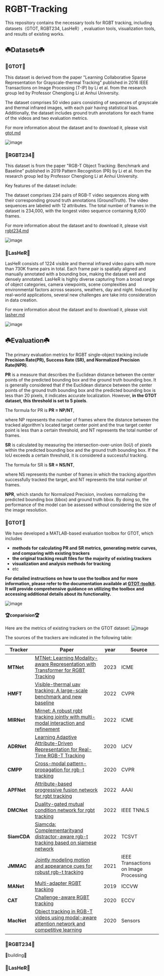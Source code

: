 # RGBT-Tracking
This repository contains the necessary tools for RGBT tracking, including datasets（GTOT, RGBT234, LasHeR）, evaluation tools, visualization tools, and results of existing works.

## ☘️Datasets☘️

### 🌟GTOT🌟

This dataset is derived from the paper "Learning Collaborative Sparse Representation for Grayscale-thermal Tracking" published in 2016 IEEE Transactions on Image Processing (T-IP) by Li et al. from the research group led by Professor Chenglong Li at Anhui University.

The dataset comprises 50 video pairs consisting of sequences of grayscale and thermal infrared images, with each pair having statistical bias. Additionally, the dataset includes ground truth annotations for each frame of the videos and two evaluation metrics.

For more information about the dataset and to download it, please visit [gtot.md](https://github.com/xuboyue1999/RGBT-Tracking/blob/main/datasets/GTOT/gtot.md)

![image](datasets/GTOT/overview.png) 


### 🌟RGBT234🌟

This dataset is from the paper "RGB-T Object Tracking: Benchmark and Baseline" published in 2019 Pattern Recognition (PR) by Li et al. from the research group led by Professor Chenglong Li at Anhui University.

Key features of the dataset include:

The dataset comprises 234 pairs of RGB-T video sequences along with their corresponding ground truth annotations (GroundTruth).
The video sequences are labeled with 12 attributes.
The total number of frames in the dataset is 234,000, with the longest video sequence containing 8,000 frames.

For more information about the dataset and to download it, please visit [rgbt234.md](https://github.com/xuboyue1999/RGBT-Tracking/blob/main/datasets/RGBT234/rgbt234.md)

![image](datasets/RGBT234/overview.png) 


### 🌟LasHeR🌟

LasHeR consists of 1224 visible and thermal infrared video pairs with more than 730K frame pairs in total. Each frame pair is spatially aligned and manually annotated with a bounding box, making the dataset well and densely annotated. LasHeR is highly diverse capturing from a broad range of object categories, camera viewpoints, scene complexities and environmental factors across seasons, weathers, day and night. Induced by real-world applications, several new challenges are take into consideration in data creation.

For more information about the dataset and to download it, please visit [lasher.md](https://github.com/xuboyue1999/RGBT-Tracking/blob/main/datasets/LasHeR/LasHeR.md)

![image](datasets/LasHeR//overview.png) 

## ☘️Evaluation☘️

The primary evaluation metrics for RGBT single-object tracking include **Precision Rate(PR), Success Rate (SR), and Normalized Precision Rate(NPR)**.

**PR** is a measure that describes the Euclidean distance between the center points of the predicted bounding box and the ground truth bounding box. It is generally considered that if the Euclidean distance between the center points of the ground truth bounding box and the predicted bounding box is less than 20 pixels, it indicates accurate localization. However, **in the GTOT dataset, this threshold is set to 5 pixels**.

The formula for PR is **PR = NP/NT**,

where NP represents the number of frames where the distance between the tracked algorithm's located target center point and the true target center point is less than a certain threshold, and NT represents the total number of frames.

**SR** is calculated by measuring the intersection-over-union (IoU) of pixels within the predicted bounding box and the ground truth bounding box. If the IoU exceeds a certain threshold, it is considered a successful tracking. 

The formula for SR is **SR = NS/NT**, 

where NS represents the number of frames in which the tracking algorithm successfully tracked the target, and NT represents the total number of frames.

**NPR**, which stands for Normalized Precision, involves normalizing the predicted bounding box (bbox) and ground truth bbox. By doing so, the performance of the model can be assessed without considering the size of the image resolution.
### 🌟GTOT🌟
We have developed a MATLAB-based evaluation toolbox for GTOT, which includes 

* **methods for calculating PR and SR metrics, generating metric curves, and comparing with existing trackers**
* **the original tracking result files for the majority of existing trackers**
* **visualization and analysis methods for tracking**
* etc

**For detailed instructions on how to use the toolbox and for more information, please refer to the documentation available at [GTOT-toolkit](https://github.com/xuboyue1999/RGBT-Tracking/blob/main/GTOT-toolkit/readme.md). It will provide comprehensive guidance on utilizing the toolbox and accessing additional details about its functionality.**

![image](GTOT-toolkit/toolkit.png) 

#### 🏆conparision🏆
Here are the metrics of existing trackers on the GTOT dataset:
![image](GTOT-toolkit/result.png) 

The sources of the trackers are indicated in the following table:

Tracker | Paper | year | Source
----|----|----|----
**MTNet**  | [MTNet: Learning Modality-aware Representation with Transformer for RGBT Tracking](https://github.com/xuboyue1999/MTNet-ICME23) | 2023 | ICME
**HMFT**  | [Visible-thermal uav tracking: A large-scale benchmark and new baseline](https://openaccess.thecvf.com/content/CVPR2022/papers/Zhang_Visible-Thermal_UAV_Tracking_A_Large-Scale_Benchmark_and_New_Baseline_CVPR_2022_paper.pdf) | 2022 | CVPR  
**MIRNet**  |  [Mirnet: A robust rgbt tracking jointly with multi-modal interaction and refinement](https://ieeexplore.ieee.org/abstract/document/9860018) | 2022 | ICME
**ADRNet**  |  [Learning Adaptive Attribute-Driven Representation for Real-Time RGB-T Tracking](https://link.springer.com/article/10.1007/s11263-021-01495-3) | 2020 | IJCV 
**CMPP**  |  [Cross-modal pattern-propagation for rgb-t tracking](https://openaccess.thecvf.com/content_CVPR_2020/html/Wang_Cross-Modal_Pattern-Propagation_for_RGB-T_Tracking_CVPR_2020_paper.html) | 2020 | CVPR    
**APFNet**  |   [Attribute-based progressive fusion network for rgbt tracking](https://ojs.aaai.org/index.php/AAAI/article/view/20187) | 2022 | AAAI
**DMCNet**  |  [Duality-gated mutual condition network for rgbt tracking](https://ieeexplore.ieee.org/abstract/document/9737634) | 2022 |IEEE TNNLS
**SiamCDA** |  [Siamcda: Complementarityand distractor-aware rgb-t tracking based on siamese network](https://ieeexplore.ieee.org/abstract/document/9399460) | 2022 | TCSVT    
**JMMAC**  |   [Jointly modeling motion and appearance cues for robust rgb-t tracking](https://ieeexplore.ieee.org/abstract/document/9364880) | 2021 |IEEE Transactions on Image Processing 
**MANet** |  [Multi-adapter RGBT tracking](https://openaccess.thecvf.com/content_ICCVW_2019/html/VOT/Li_Multi-Adapter_RGBT_Tracking_ICCVW_2019_paper.html) | 2019 |ICCVW
**CAT**  |  [ Challenge-aware RGBT tracking](https://link.springer.com/chapter/10.1007/978-3-030-58542-6_14) | 2020 |ECCV
**MacNet**  |  [  Object tracking in RGB-T videos using modal-aware attention network and competitive learning](https://www.mdpi.com/1424-8220/20/2/393) | 2020 |Sensors

### 🌟RGBT234🌟

🚧building🚧

### 🌟LasHeR🌟
